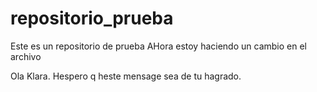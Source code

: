 # repositorio_prueba
Este es un repositorio de prueba
AHora estoy haciendo un cambio en el archivo




Ola Klara. Hespero q heste mensage sea de tu hagrado.

